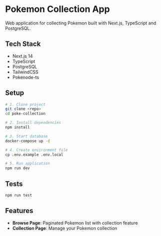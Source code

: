 # Pokemon Collection App

Web application for collecting Pokemon built with Next.js, TypeScript and PostgreSQL.

## Tech Stack

- Next.js 14
- TypeScript
- PostgreSQL
- TailwindCSS
- Pokenode-ts

## Setup

```bash
# 1. Clone project
git clone <repo>
cd poke-collection

# 2. Install dependencies
npm install

# 3. Start database
docker-compose up -d

# 4. Create environment file
cp .env.example .env.local

# 5. Run application
npm run dev
```

## Tests

```bash
npm run test
```

## Features

- **Browse Page**: Paginated Pokemon list with collection feature
- **Collection Page**: Manage your Pokemon collection
